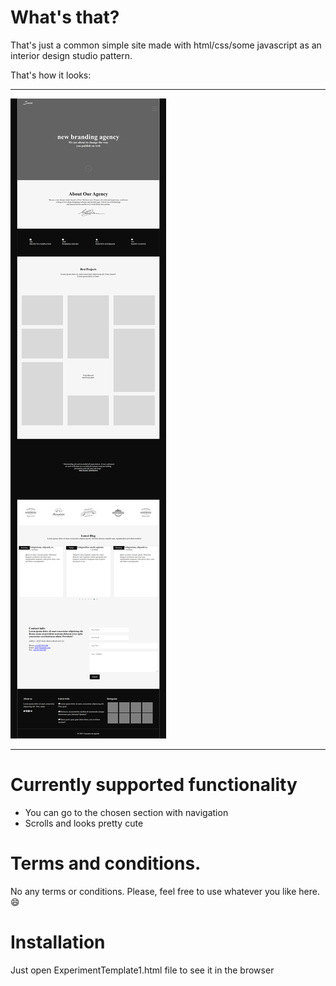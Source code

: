 # What's that?

That's just a common simple site made with html/css/some javascript as an interior design studio pattern.

That's how it looks:
___________________________________________________________________________________________________________
 

![PC screen](https://github.com/Oxidit/Template1/blob/main/Document.png  )
______________________________________________________________________________________________________________
 


# Currently supported functionality

* You can go to the chosen section with navigation
* Scrolls and looks pretty cute

# Terms and conditions.
No any terms or conditions. Please, feel free to use whatever you like here. :smile:


# Installation 
Just open ExperimentTemplate1.html file to see it in the browser

 
